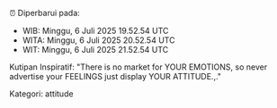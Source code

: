 ⏰ Diperbarui pada:
- WIB: Minggu, 6 Juli 2025 19.52.54 UTC
- WITA: Minggu, 6 Juli 2025 20.52.54 UTC
- WIT: Minggu, 6 Juli 2025 21.52.54 UTC

Kutipan Inspiratif:
"There is no market for YOUR EMOTIONS, so never advertise your FEELINGS just display YOUR ATTITUDE.,."


Kategori: attitude

